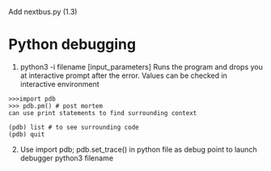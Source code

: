 Add nextbus.py (1.3) 


Python debugging
===============

1. python3 -i filename [input_parameters]
Runs the program and drops you at interactive prompt after the error. Values can be checked in interactive environment

```
>>>import pdb
>>> pdb.pm() # post mortem
can use print statements to find surrounding context

(pdb) list # to see surrounding code
(pdb) quit

```

2. Use import pdb; pdb.set_trace() in python file as debug point to launch debugger
python3 filename


